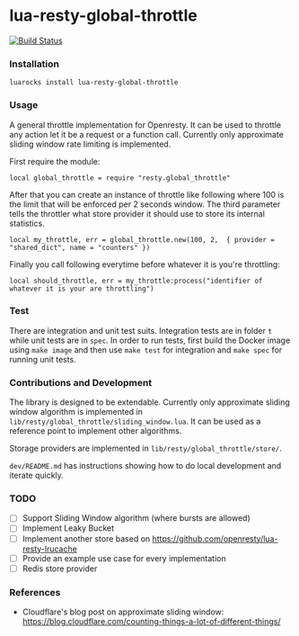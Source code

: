 # lua-resty-global-throttle

[![Build Status](https://travis-ci.com/ElvinEfendi/lua-resty-global-throttle.svg?branch=master)](https://travis-ci.com/ElvinEfendi/lua-resty-global-throttle)

### Installation

```
luarocks install lua-resty-global-throttle
```

### Usage

A general throttle implementation for Openresty. It can be used to throttle any action let it be a request or a function call.
Currently only approximate sliding window rate limiting is implemented.

First require the module:

```
local global_throttle = require "resty.global_throttle"
```

After that you can create an instance of throttle like following where 100 is the limit that will be enforced per 2 seconds window. The third parameter tells the throttler what store provider it should use to
store its internal statistics.

```
local my_throttle, err = global_throttle.new(100, 2,  { provider = "shared_dict", name = "counters" })
```

Finally you call following everytime before whatever it is you're throttling:

```
local should_throttle, err = my_throttle:process("identifier of whatever it is your are throttling")
```

### Test

There are integration and unit test suits. Integration tests are in folder `t` while unit tests are in `spec`.
In order to run tests, first build the Docker image using `make image` and then
use `make test` for integration and `make spec` for running unit tests.

### Contributions and Development

The library is designed to be extendable. Currently only approximate sliding window algorithm is implemented in `lib/resty/global_throttle/sliding_window.lua`. It can be used as a reference point to implement other algorithms.

Storage providers are implemented in `lib/resty/global_throttle/store/`.

`dev/README.md` has instructions showing how to do local development and iterate quickly.

### TODO

 - [ ] Support Sliding Window algorithm (where bursts are allowed)
 - [ ] Implement Leaky Bucket
 - [ ] Implement another store based on https://github.com/openresty/lua-resty-lrucache
 - [ ] Provide an example use case for every implementation
 - [ ] Redis store provider

### References

- Cloudflare's blog post on approximate sliding window: https://blog.cloudflare.com/counting-things-a-lot-of-different-things/

